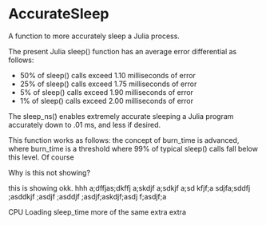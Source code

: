 # AccurateSleep
A function to more accurately sleep a Julia process.

The present Julia sleep() function has an average error differential as follows:

  * 50% of sleep() calls exceed 1.10 milliseconds of error
  * 25% of sleep() calls exceed 1.75 milliseconds of error
  * 5% of sleep() calls exceed 1.90 milliseconds of error
  * 1% of sleep() calls exceed 2.00 milliseconds of error 

The sleep_ns() enables extremely accurate sleeping a Julia program accurately down to .01 ms, and less if desired.

This function works as follows: 
  the concept of burn_time is advanced, where burn_time  is a threshold where 99% of typical sleep() calls fall below this level.  Of course

Why is this not showing?

this is showing okk. hhh a;dffjas;dkffj a;skdjf a;sdkjf a;sd kfjf;a sdjfa;sddfj ;asddkjf 
;asdjf ;asddjf ;asdjf;askdjf;asdj f;asdjf;a

CPU Loading       sleep_time
more of the same
extra extra
